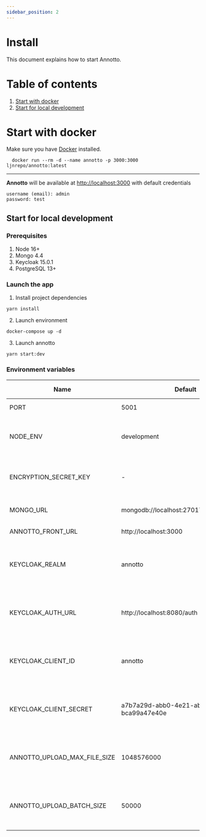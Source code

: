 ```yaml
---
sidebar_position: 2
---
```


# Install

This document explains how to start Annotto.

# Table of contents

1. [Start with docker](#start-with-docker)
2. [Start for local development](#start-for-local-development)

# Start with docker

Make sure you have [Docker](https://www.docker.com/) installed.

```
  docker run --rm -d --name annotto -p 3000:3000 ljnrepo/annotto:latest
```

---

**Annotto** will be available at [http://localhost:3000](http://localhost:3000) with default credentials

```
username (email): admin
password: test
```

## Start for local development

### Prerequisites

1. Node 16+
2. Mongo 4.4
3. Keycloak 15.0.1
4. PostgreSQL 13+

### Launch the app

1. Install project dependencies

```shell
yarn install
```

2. Launch environment

```shell
docker-compose up -d
```

3. Launch annotto

```shell
yarn start:dev
```

### Environment variables

| Name                         | Default                                   | Optional-Required | Description                                                             |
| ---------------------------- | ----------------------------------------- | ----------------- | ----------------------------------------------------------------------- |
| PORT                         | 5001                                      | optional          | Server listening port                                                   |
| NODE_ENV                     | development                               | optional          | NODE Environment to use "[development, test]"                           |
| ENCRYPTION_SECRET_KEY        | -                                         | optional          | A Secret Key used to encrypt AWS creds (symmetric)                      |
| MONGO_URL                    | mongodb://localhost:27017/ljn_annotto_dev | optional          | Mongo connection string                                                 |
| ANNOTTO_FRONT_URL            | http://localhost:3000                     | optional          | Annotto Front base url                                                  |
| KEYCLOAK_REALM               | annotto                                   | optional          | Keycloak Realm (preconfigured if started with docker-compose\_)         |
| KEYCLOAK_AUTH_URL            | http://localhost:8080/auth                | optional          | Keycloak auth url (preconfigured if started with docker-compose\_)      |
| KEYCLOAK_CLIENT_ID           | annotto                                   | optional          | Keycloak client id (preconfigured if started with docker-compose\_)     |
| KEYCLOAK_CLIENT_SECRET       | a7b7a29d-abb0-4e21-abec-bca99a47e40e      | optional          | Keycloak client secret (preconfigured if started with docker-compose\_) |
| ANNOTTO_UPLOAD_MAX_FILE_SIZE | 1048576000                                | optional          | Max file size permitted to upload (default = 1000 _ 1024 _ 1024)        |
| ANNOTTO_UPLOAD_BATCH_SIZE    | 50000                                     | optional          | Max file size permitted to upload (default = 1000 _ 1024 _ 1024)        |
